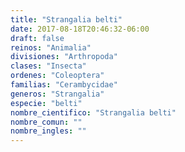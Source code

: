 ```yaml
---
title: "Strangalia belti"
date: 2017-08-18T20:46:32-06:00
draft: false
reinos: "Animalia"
divisiones: "Arthropoda"
clases: "Insecta"
ordenes: "Coleoptera"
familias: "Cerambycidae"
generos: "Strangalia"
especie: "belti"
nombre_cientifico: "Strangalia belti"
nombre_comun: ""
nombre_ingles: ""
---
```

